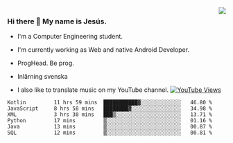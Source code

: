 <img align='right' src="https://github-readme-stats.vercel.app/api/top-langs/?username=JesusJimenezG&layout=compact&theme=dracula">

### Hi there 👋 My name is Jesús.
- I'm a Computer Engineering student.
- I'm currently working as Web and native Android Developer.

- ProgHead. Be prog.
- Inlärning svenska
- I also like to translate music on my YouTube channel. [![YouTube Views](https://img.shields.io/youtube/channel/views/UCWnlcC4_sV9Imcy9ysQpxHA?style=social)](https://www.youtube.com/channel/UCWnlcC4_sV9Imcy9ysQpxHA)

<!--START_SECTION:waka-->

```text
Kotlin         11 hrs 59 mins  ███████████▓░░░░░░░░░░░░░   46.80 %
JavaScript     8 hrs 58 mins   ████████▓░░░░░░░░░░░░░░░░   34.98 %
XML            3 hrs 30 mins   ███▒░░░░░░░░░░░░░░░░░░░░░   13.71 %
Python         17 mins         ▒░░░░░░░░░░░░░░░░░░░░░░░░   01.16 %
Java           13 mins         ▒░░░░░░░░░░░░░░░░░░░░░░░░   00.87 %
SQL            12 mins         ▒░░░░░░░░░░░░░░░░░░░░░░░░   00.81 %
```

<!--END_SECTION:waka-->

<!--
**JesusJimenezG/JesusJimenezG** is a ✨ _special_ ✨ repository because its `README.md` (this file) appears on your GitHub profile.

Here are some ideas to get you started:

- 🔭 I’m currently working on ...
- 🌱 I’m currently learning ...
- 👯 I’m looking to collaborate on ...
- 🤔 I’m looking for help with ...
- 💬 Ask me about ...
- 📫 How to reach me: ...
- 😄 Pronouns: ...
- ⚡ Fun fact: ...
-->
